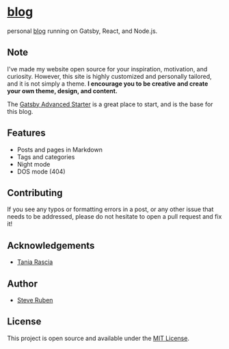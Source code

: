 # [blog](steve.abodah.fr)

personal [blog](steve.abodah.fr) running on Gatsby, React, and Node.js.

## Note

I've made my website open source for your inspiration, motivation, and curiosity. However, this site is highly customized and personally tailored, and it is not simply a theme. **I encourage you to be creative and create your own theme, design, and content.**

The [Gatsby Advanced Starter](https://github.com/vagr9k/gatsby-advanced-starter/) is a great place to start, and is the base for this blog.

## Features

- Posts and pages in Markdown
- Tags and categories
- Night mode
- DOS mode (404)

## Contributing

If you see any typos or formatting errors in a post, or any other issue that needs to be addressed, please do not hesitate to open a pull request and fix it!

## Acknowledgements

- [Tania Rascia](https://www.taniarascia.com)

## Author

- [Steve Ruben](https://steve.abodah.fr/)
## License

This project is open source and available under the [MIT License](LICENSE).